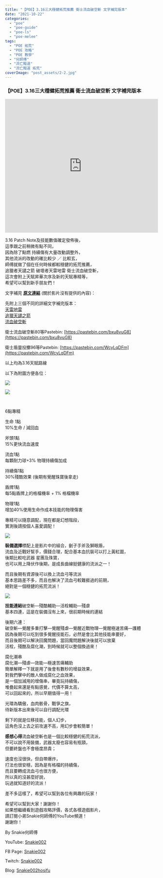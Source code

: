 ```yaml
---
title: "【POE】3.16三大穩健拓荒推薦 衛士流血破空斬 文字補完版本"
date: "2021-10-22"
categories: 
  - "poe"
  - "poe-guide"
  - "poe-ls"
  - "poe-melee"
tags: 
  - "POE 拓荒"
  - "POE 攻略"
  - "POE 教學"
  - "何師傅"
  - "流亡黯道"
  - "流亡黯道 拓荒"
coverImage: "post_assets/2-2.jpg"
---
```


### 【POE】3.16三大穩健拓荒推薦 衛士流血破空斬 文字補完版本

<iframe width="100%" height="440"src="https://www.youtube.com/embed/bWsAZFayMts"
  title="YouTube video player" frameborder="0" allow="accelerometer; autoplay;
  clipboard-write; encrypted-media; gyroscope; picture-in-picture; web-share"
  referrerpolicy="strict-origin-when-cross-origin" allowfullscreen></iframe>

3.16 Patch Note及技能數值確定發佈後，  
這季跟之前稍微有點不同，  
因為除了點燃 持續傷有大量改動調整外，  
其他流派的改動的確比較少 ／ 比較玄，  
師傅就做了個在任何時候都較穩健的拓荒推薦，  
追獵者天譴之箭 破壞者天雷地雷 衛士流血破空斬，  
這次會附上天賦昇華次序及新的天賦專精等，  
希望可以幫到新手朋友們！  

  
文字補完 [**原文連結**](https://snakie002hosifu.blogspot.com/2021/07/poe315-315-path-of-exile.html) (關於影片沒有提供的內容)：  

  
先附上三個不同的詳細文字補完版本：  
[天雷地雷](https://snakie002hosifu.blog/052-1/)  
[追獵天譴之箭](https://snakie002hosifu.blog/052-2/)  
[流血破空斬](https://snakie002hosifu.blog/052-3/)  

  
衛士流血破空斬80等Pastebin: [https://pastebin.com/bxu8vuG8](https://pastebin.com/bxu8vuG8)  

  
衛士盾靈投擲96等Pastebin: [https://pastebin.com/WcyLqDFm](https://pastebin.com/WcyLqDFm)  

  
以上均為3.16天賦路線  

  
以下為附圖方便各位：  

  
![](post_assets/1-20-1024x879.png)  

  
![](post_assets/2-16.png)  

  
   

  
6點專精  

  
生命 1點  
10%生命 / 減回血  

  
斧頭1點  
15%更快流血速度  

  
流血1點  
每顆耐力球+3% 物理持續傷加成  

  
持續傷1點  
30%殘酷效果 (後期有覺醒珠寶後拿走)  

  
盾牌1點  
每5點盾牌上的格檔機率 + 1% 格檔機率  

  
物理1點  
增加40%使用生命作成本技能的物理傷害  

  
專精可以隨意調配，現在都是幻想階段，  
實測後請按個人喜愛調配！  

  
![](post_assets/3-12.png)  

  
**裝備選擇**標配上是影片中的組合，劊子手斧及獅眼盾，  
流血及近戰好幫手，價錢合理，配合基本血抗裝可以打上黃紅圖，  
後期比較吃武器 星團及珠寶，  
也可以用上降伏作後期，是成長曲線挺健康的流派之一！  

  
而且後期有資源後可以換上流血弓等流派  
基本思路差不多，而且也解決了流血弓較難捱過的前期，  
絕對是一個穩健的拓荒流派！  

  
![](post_assets/5-3.png)  

  
**技能連結**破空斬—殘酷輔助—活栓輔助—殘虐  
基本四連，這是在裝備沒有上來，很前期時候的連結  

  
後期六連：  
破空斬—覺醒多重打擊—覺醒殘虐—覺醒近戰物理—覺醒極速苦痛—護體  
因為後期可以吃到很多覺醒技能石，必然是會比其他技能串要好，  
而且後期可以解決回魔問題，當回魔問題解決後就可以放棄  
活栓，殘酷及腐化潮，到時候就可以整個換過來！  

  
腐化潮串  
腐化潮—殘虐—效能—極速苦痛輔助  
簡單解釋一下就是用了後會有數秒的增益效果，  
對我們擊中的敵人做成腐化之血效果，  
是一個加減用的增傷串，畢竟玩持續傷，  
堆疊起來還是有點感覺，代價不算太高，  
可以回起來的，所以早期值得一用！  

  
光環為驕傲，血肉骸骨，戰爭之旗，  
待新版本出來後可以自行調配光環  

  
剩下的就是位移技能，個人幻步，  
這角色沒上去之前攻速不高，用幻步會較簡單！  

  
**感想心得**流血破空斬也是一個比較穩健的拓荒流派，  
不可以說不用裝備，武器太廢也容易有瓶頸，  
但要終盤也不會極度昂貴；  

  
速度也沒很快，但自帶爆炸，  
打法也很安穩，因為是有格檔的持續傷，  
而且要轉成流血弓也很方便，  
所以真的沒甚麼好說，  
玩過就知道好的流派！  

  
差不多這樣了，希望可以幫到各位有興趣的玩家！  

  
希望可以幫到大家！謝謝你！  
如果想繼續看到遊戲攻略評價，各式各樣遊戲影片，  
請訂閱小弟Snakie何師傅的YouTube頻道！  
謝謝你！  

  
By Snakie何師傅  

  
YouTube: [Snakie002](https://www.youtube.com/c/Snakie002/)  

  
FB Page: [Snakie002](https://www.facebook.com/Snakie002/)  

  
Twitch: [Snakie002](https://www.twitch.tv/snakie002/)  

  
Blog: [Snakie002hosifu](https://snakie002hosifu.blog/)
